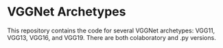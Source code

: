 # VGGNet Archetypes

This repository contains the code for several VGGNet archetypes: VGG11, VGG13, VGG16, and VGG19. There are both colaboratory and .py versions.
 
